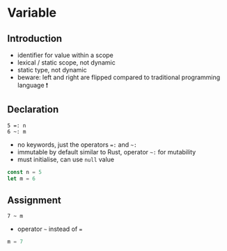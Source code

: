 # Variable



## Introduction

- identifier for value within a scope
- lexical / static scope, not dynamic
- static type, not dynamic
- beware: left and right are flipped compared to traditional programming language ❗️



## Declaration

```
5 =: n
6 ~: m
```

- no keywords, just the operators `=:` and `~:`
- immutable by default similar to Rust, operator `~:` for mutability
- must initialise, can use `null` value

```js
const n = 5
let m = 6
```



## Assignment

```
7 ~ m
```

- operator `~` instead of `=`

```js
m = 7
```